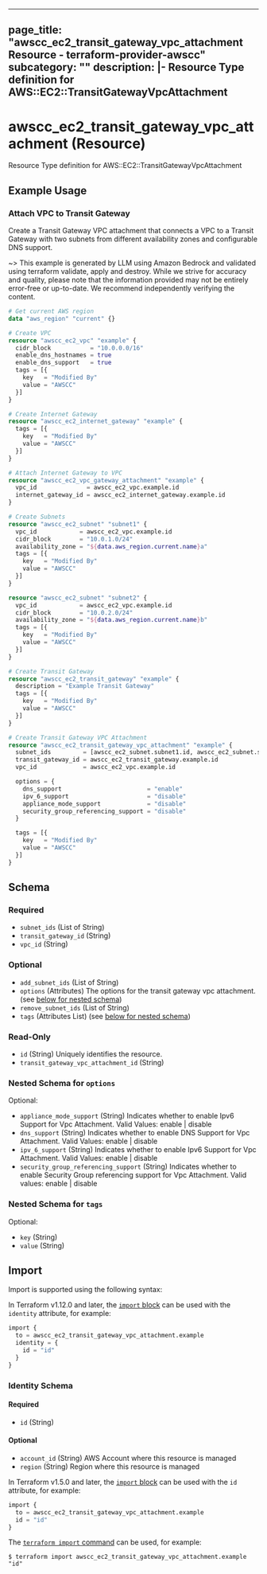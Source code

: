 
---
page_title: "awscc_ec2_transit_gateway_vpc_attachment Resource - terraform-provider-awscc"
subcategory: ""
description: |-
  Resource Type definition for AWS::EC2::TransitGatewayVpcAttachment
---

# awscc_ec2_transit_gateway_vpc_attachment (Resource)

Resource Type definition for AWS::EC2::TransitGatewayVpcAttachment

## Example Usage

### Attach VPC to Transit Gateway

Create a Transit Gateway VPC attachment that connects a VPC to a Transit Gateway with two subnets from different availability zones and configurable DNS support.

~> This example is generated by LLM using Amazon Bedrock and validated using terraform validate, apply and destroy. While we strive for accuracy and quality, please note that the information provided may not be entirely error-free or up-to-date. We recommend independently verifying the content.

```terraform
# Get current AWS region
data "aws_region" "current" {}

# Create VPC
resource "awscc_ec2_vpc" "example" {
  cidr_block           = "10.0.0.0/16"
  enable_dns_hostnames = true
  enable_dns_support   = true
  tags = [{
    key   = "Modified By"
    value = "AWSCC"
  }]
}

# Create Internet Gateway
resource "awscc_ec2_internet_gateway" "example" {
  tags = [{
    key   = "Modified By"
    value = "AWSCC"
  }]
}

# Attach Internet Gateway to VPC
resource "awscc_ec2_vpc_gateway_attachment" "example" {
  vpc_id              = awscc_ec2_vpc.example.id
  internet_gateway_id = awscc_ec2_internet_gateway.example.id
}

# Create Subnets
resource "awscc_ec2_subnet" "subnet1" {
  vpc_id            = awscc_ec2_vpc.example.id
  cidr_block        = "10.0.1.0/24"
  availability_zone = "${data.aws_region.current.name}a"
  tags = [{
    key   = "Modified By"
    value = "AWSCC"
  }]
}

resource "awscc_ec2_subnet" "subnet2" {
  vpc_id            = awscc_ec2_vpc.example.id
  cidr_block        = "10.0.2.0/24"
  availability_zone = "${data.aws_region.current.name}b"
  tags = [{
    key   = "Modified By"
    value = "AWSCC"
  }]
}

# Create Transit Gateway
resource "awscc_ec2_transit_gateway" "example" {
  description = "Example Transit Gateway"
  tags = [{
    key   = "Modified By"
    value = "AWSCC"
  }]
}

# Create Transit Gateway VPC Attachment
resource "awscc_ec2_transit_gateway_vpc_attachment" "example" {
  subnet_ids         = [awscc_ec2_subnet.subnet1.id, awscc_ec2_subnet.subnet2.id]
  transit_gateway_id = awscc_ec2_transit_gateway.example.id
  vpc_id             = awscc_ec2_vpc.example.id

  options = {
    dns_support                        = "enable"
    ipv_6_support                      = "disable"
    appliance_mode_support             = "disable"
    security_group_referencing_support = "disable"
  }

  tags = [{
    key   = "Modified By"
    value = "AWSCC"
  }]
}
```

<!-- schema generated by tfplugindocs -->
## Schema

### Required

- `subnet_ids` (List of String)
- `transit_gateway_id` (String)
- `vpc_id` (String)

### Optional

- `add_subnet_ids` (List of String)
- `options` (Attributes) The options for the transit gateway vpc attachment. (see [below for nested schema](#nestedatt--options))
- `remove_subnet_ids` (List of String)
- `tags` (Attributes List) (see [below for nested schema](#nestedatt--tags))

### Read-Only

- `id` (String) Uniquely identifies the resource.
- `transit_gateway_vpc_attachment_id` (String)

<a id="nestedatt--options"></a>
### Nested Schema for `options`

Optional:

- `appliance_mode_support` (String) Indicates whether to enable Ipv6 Support for Vpc Attachment. Valid Values: enable | disable
- `dns_support` (String) Indicates whether to enable DNS Support for Vpc Attachment. Valid Values: enable | disable
- `ipv_6_support` (String) Indicates whether to enable Ipv6 Support for Vpc Attachment. Valid Values: enable | disable
- `security_group_referencing_support` (String) Indicates whether to enable Security Group referencing support for Vpc Attachment. Valid values: enable | disable


<a id="nestedatt--tags"></a>
### Nested Schema for `tags`

Optional:

- `key` (String)
- `value` (String)

## Import

Import is supported using the following syntax:

In Terraform v1.12.0 and later, the [`import` block](https://developer.hashicorp.com/terraform/language/import) can be used with the `identity` attribute, for example:

```terraform
import {
  to = awscc_ec2_transit_gateway_vpc_attachment.example
  identity = {
    id = "id"
  }
}
```

<!-- schema generated by tfplugindocs -->
### Identity Schema

#### Required

- `id` (String)

#### Optional

- `account_id` (String) AWS Account where this resource is managed
- `region` (String) Region where this resource is managed

In Terraform v1.5.0 and later, the [`import` block](https://developer.hashicorp.com/terraform/language/import) can be used with the `id` attribute, for example:

```terraform
import {
  to = awscc_ec2_transit_gateway_vpc_attachment.example
  id = "id"
}
```

The [`terraform import` command](https://developer.hashicorp.com/terraform/cli/commands/import) can be used, for example:

```shell
$ terraform import awscc_ec2_transit_gateway_vpc_attachment.example "id"
```
